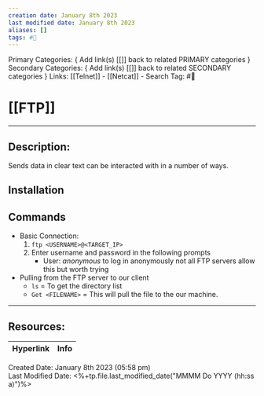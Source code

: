 ```yaml
---
creation date: January 8th 2023
last modified date: January 8th 2023
aliases: []
tags: #🧰
---
```


Primary Categories: { Add link(s) [[]] back to related PRIMARY categories }
Secondary Categories:  { Add link(s) [[]] back to related SECONDARY categories }
Links: [[Telnet]] - [[Netcat]] - 
Search Tag: #🧰  

# [[FTP]]  
___

## Description:
Sends data in clear text can be interacted with in a number of ways.

## Installation


## Commands
- Basic Connection:
	1. `ftp <USERNAME>@<TARGET_IP>`
	2. Enter username and password in the following prompts
		- User: *anonymous* to log in anonymously not all FTP servers allow this but worth trying 
- Pulling from the FTP server to our client
	- `ls` = To get the directory list
	- `Get <FILENAME>` = This will pull the file to the our machine.


___

## Resources:

| Hyperlink | Info |
| --------- | ---- |


Created Date: January 8th 2023 (05:58 pm)  
Last Modified Date: <%+tp.file.last_modified_date("MMMM Do YYYY (hh:ss a)")%>
